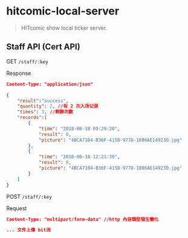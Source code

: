 # hitcomic-local-server
> HITcomic show local ticker server.



## Staff API (Cert API)

GET `/staff/:key`

Response

```json
Content-Type: "application/json"

{
    "result":"success",
    "quantity": 2, //有 2 次入场记录
    "times": 3, //剩餘次數
    "records":[
        {
            "time": "2018-06-18 09:29:20",
            "result": 0,
            "picture": "4BCA7104-B36F-415B-977D-1886AE149230.jpg"
        },
        {
            "time": "2018-06-18 12:21:30",
            "result": 0,
            "picture": "4BCA7104-B36F-415B-977D-1886AE149230.jpg"
        }
    ]
}
```



POST `/staff/:key`

Request

```json
Content-Type: "multipart/form-data" //http 內容類型發生變化

... 文件上傳 bit流


```

